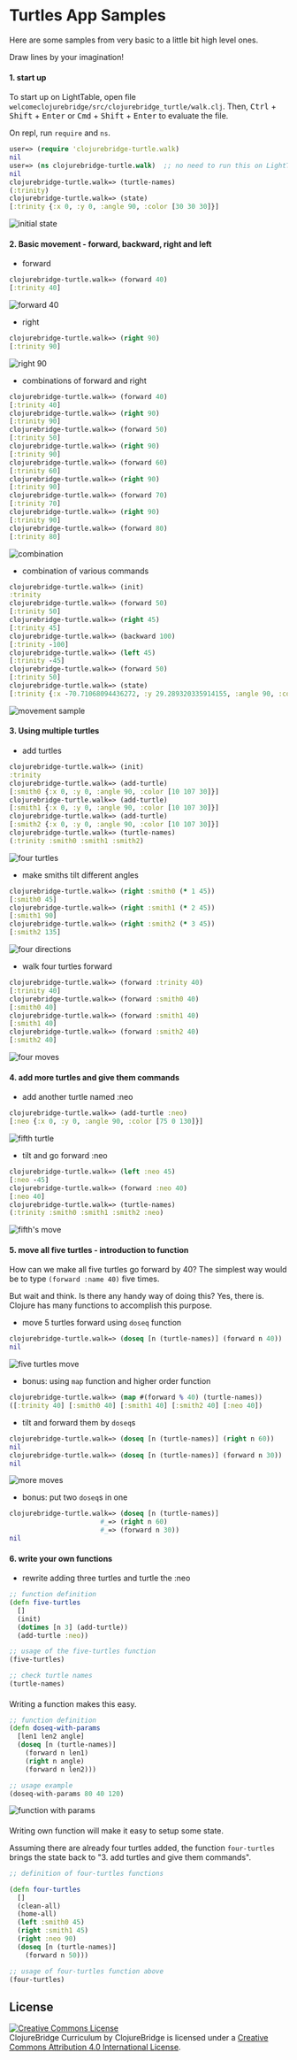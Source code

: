 # Turtles App Samples

Here are some samples from very basic to a little bit high level ones.

Draw lines by your imagination!

#### 1. start up

To start up on LightTable, open file
`welcomeclojurebridge/src/clojurebridge_turtle/walk.clj`.
Then,
<kbd>Ctrl</kbd> + <kbd>Shift</kbd> + <kbd>Enter</kbd> or
<kbd>Cmd</kbd> + <kbd>Shift</kbd> + <kbd>Enter</kbd> to evaluate the file.

On repl, run `require` and `ns`.

```clojure
user=> (require 'clojurebridge-turtle.walk)
nil
user=> (ns clojurebridge-turtle.walk)  ;; no need to run this on LightTable
nil
clojurebridge-turtle.walk=> (turtle-names)
(:trinity)
clojurebridge-turtle.walk=> (state)
[:trinity {:x 0, :y 0, :angle 90, :color [30 30 30]}]
```

![initial state](img/initial-state.png)



#### 2. Basic movement - forward, backward, right and left

- forward

```clojure
clojurebridge-turtle.walk=> (forward 40)
[:trinity 40]
```

![forward 40](img/forward40.png)


- right

```clojure
clojurebridge-turtle.walk=> (right 90)
[:trinity 90]
```

![right 90](img/right90.png)

- combinations of forward and right

```clojure
clojurebridge-turtle.walk=> (forward 40)
[:trinity 40]
clojurebridge-turtle.walk=> (right 90)
[:trinity 90]
clojurebridge-turtle.walk=> (forward 50)
[:trinity 50]
clojurebridge-turtle.walk=> (right 90)
[:trinity 90]
clojurebridge-turtle.walk=> (forward 60)
[:trinity 60]
clojurebridge-turtle.walk=> (right 90)
[:trinity 90]
clojurebridge-turtle.walk=> (forward 70)
[:trinity 70]
clojurebridge-turtle.walk=> (right 90)
[:trinity 90]
clojurebridge-turtle.walk=> (forward 80)
[:trinity 80]
```

![combination](img/forwardsandrights.png)


- combination of various commands

```clojure
clojurebridge-turtle.walk=> (init)
:trinity
clojurebridge-turtle.walk=> (forward 50)
[:trinity 50]
clojurebridge-turtle.walk=> (right 45)
[:trinity 45]
clojurebridge-turtle.walk=> (backward 100)
[:trinity -100]
clojurebridge-turtle.walk=> (left 45)
[:trinity -45]
clojurebridge-turtle.walk=> (forward 50)
[:trinity 50]
clojurebridge-turtle.walk=> (state)
[:trinity {:x -70.71068094436272, :y 29.289320335914155, :angle 90, :color [30 30 30]}]
```

![movement sample](img/various-combination.png)



#### 3. Using multiple turtles

- add turtles

```clojure
clojurebridge-turtle.walk=> (init)
:trinity
clojurebridge-turtle.walk=> (add-turtle)
[:smith0 {:x 0, :y 0, :angle 90, :color [10 107 30]}]
clojurebridge-turtle.walk=> (add-turtle)
[:smith1 {:x 0, :y 0, :angle 90, :color [10 107 30]}]
clojurebridge-turtle.walk=> (add-turtle)
[:smith2 {:x 0, :y 0, :angle 90, :color [10 107 30]}]
clojurebridge-turtle.walk=> (turtle-names)
(:trinity :smith0 :smith1 :smith2)
```

![four turtles](img/four-turtles.png)

- make smiths tilt different angles

```clojure
clojurebridge-turtle.walk=> (right :smith0 (* 1 45))
[:smith0 45]
clojurebridge-turtle.walk=> (right :smith1 (* 2 45))
[:smith1 90]
clojurebridge-turtle.walk=> (right :smith2 (* 3 45))
[:smith2 135]
```

![four directions](img/four-directions.png)

- walk four turtles forward

```clojure
clojurebridge-turtle.walk=> (forward :trinity 40)
[:trinity 40]
clojurebridge-turtle.walk=> (forward :smith0 40)
[:smith0 40]
clojurebridge-turtle.walk=> (forward :smith1 40)
[:smith1 40]
clojurebridge-turtle.walk=> (forward :smith2 40)
[:smith2 40]
```

![four moves](img/four-forwards.png)


#### 4. add more turtles and give them commands

- add another turtle named :neo

```clojure
clojurebridge-turtle.walk=> (add-turtle :neo)
[:neo {:x 0, :y 0, :angle 90, :color [75 0 130]}]
```

![fifth turtle](img/fifth-turtle.png)


- tilt and go forward :neo

```clojure
clojurebridge-turtle.walk=> (left :neo 45)
[:neo -45]
clojurebridge-turtle.walk=> (forward :neo 40)
[:neo 40]
clojurebridge-turtle.walk=> (turtle-names)
(:trinity :smith0 :smith1 :smith2 :neo)
```

![fifth's move](img/fifth-turtle-move.png)


#### 5. move all five turtles - introduction to function

How can we make all five turtles go forward by 40?
The simplest way would be to type `(forward :name 40)` five times.

But wait and think.
Is there any handy way of doing this?
Yes, there is.
Clojure has many functions to accomplish this purpose.

- move 5 turtles forward using `doseq` function

```clojure
clojurebridge-turtle.walk=> (doseq [n (turtle-names)] (forward n 40))
nil
```

![five turtles move](img/five-turtles-move.png)


- bonus: using `map` function and higher order function

```clojure
clojurebridge-turtle.walk=> (map #(forward % 40) (turtle-names))
([:trinity 40] [:smith0 40] [:smith1 40] [:smith2 40] [:neo 40])
```


- tilt and forward them by `doseq`s

```clojure
clojurebridge-turtle.walk=> (doseq [n (turtle-names)] (right n 60))
nil
clojurebridge-turtle.walk=> (doseq [n (turtle-names)] (forward n 30))
nil
```

![more moves](img/five-turtles-more-move.png)


- bonus: put two `doseq`s in one
```clojure
clojurebridge-turtle.walk=> (doseq [n (turtle-names)]
                       #_=> (right n 60)
                       #_=> (forward n 30))
nil
```


#### 6. write your own functions

- rewrite adding three turtles and turtle the :neo

```clojure
;; function definition
(defn five-turtles
  []
  (init)
  (dotimes [n 3] (add-turtle))
  (add-turtle :neo))

;; usage of the five-turtles function
(five-turtles)

;; check turtle names
(turtle-names)
```




####

Writing a function makes this easy.

```clojure
;; function definition
(defn doseq-with-params
  [len1 len2 angle]
  (doseq [n (turtle-names)]
    (forward n len1)
    (right n angle)
    (forward n len2)))

;; usage example
(doseq-with-params 80 40 120)
```

![function with params](images/function-with-params.png)


#### 

Writing own function will make it easy to setup some state.

Assuming there are already four turtles added,
the function `four-turtles` brings the state back to "3. add turtles and give them commands".

```clojure
;; definition of four-turtles functions

(defn four-turtles
  []
  (clean-all)
  (home-all)
  (left :smith0 45)
  (right :smith1 45)
  (right :neo 90)
  (doseq [n (turtle-names)]
    (forward n 50)))

;; usage of four-turtles function above
(four-turtles)
```



License
-------
<a rel="license"
href="http://creativecommons.org/licenses/by/4.0/deed.en_US"><img
alt="Creative Commons License" style="border-width:0"
src="http://i.creativecommons.org/l/by/4.0/88x31.png" /></a><br
/><span xmlns:dct="http://purl.org/dc/terms/"
href="http://purl.org/dc/dcmitype/Text" property="dct:title"
rel="dct:type">ClojureBridge Curriculum</span> by <span
xmlns:cc="http://creativecommons.org/ns#"
property="cc:attributionName">ClojureBridge</span> is licensed under a
<a rel="license"
href="http://creativecommons.org/licenses/by/4.0/deed.en_US">Creative
Commons Attribution 4.0 International License</a>.
